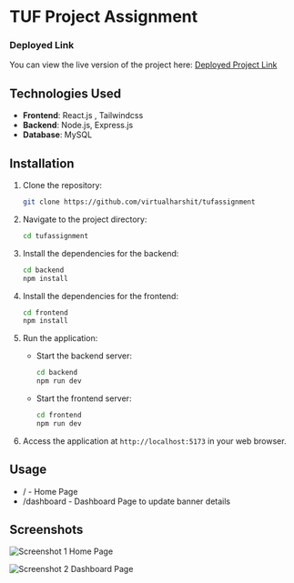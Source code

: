 # TUF Project Assignment

### Deployed Link

You can view the live version of the project here: [Deployed Project Link](#)

## Technologies Used

- **Frontend**: React.js , Tailwindcss
- **Backend**: Node.js, Express.js
- **Database**: MySQL

## Installation

1. Clone the repository:

   ```bash
   git clone https://github.com/virtualharshit/tufassignment
   ```

2. Navigate to the project directory:

   ```bash
   cd tufassignment
   ```

3. Install the dependencies for the backend:

   ```bash
   cd backend
   npm install
   ```

4. Install the dependencies for the frontend:

   ```bash
   cd frontend
   npm install
   ```

5. Run the application:

   - Start the backend server:

     ```bash
     cd backend
     npm run dev
     ```

   - Start the frontend server:
     ```bash
     cd frontend
     npm run dev
     ```

6. Access the application at `http://localhost:5173` in your web browser.

## Usage

- / - Home Page
- /dashboard - Dashboard Page to update banner details

## Screenshots

![Screenshot 1](https://cdn.discordapp.com/attachments/561781955016916994/1272567759204778095/Screenshot_2024-08-12_201824.png?ex=66bb7294&is=66ba2114&hm=de6925d72bf3793827d5839c8f92b9bf66e6da94e52c817ce13bbf4993ca230c&)
Home Page

![Screenshot 2](https://cdn.discordapp.com/attachments/561781955016916994/1272567759661695016/localhost_5173_dashboard.png?ex=66bb7295&is=66ba2115&hm=16ed958ba68c0a2ee016c55ed639793d82428df2ede50f72fa5ae4b2e39692d2&)
Dashboard Page
